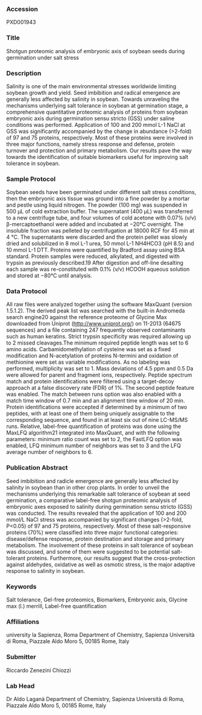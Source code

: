 ### Accession
PXD001943

### Title
Shotgun proteomic analysis of embryonic axis of soybean seeds during germination under salt stress

### Description
Salinity is one of the main environmental stresses worldwide limiting soybean growth and yield. Seed imbibition and radical emergence are generally less affected by salinity in soybean. Towards unraveling the mechanisms underlying salt tolerance in soybean at germination stage, a comprehensive quantitative proteomic analysis of proteins from soybean embryonic axis during germination sensu stricto (GSS) under saline conditions was performed. Application of 100 and 200 mmol L-1 NaCl at GSS was significantly accompanied by the change in abundance (>2-fold) of 97 and 75 proteins, respectively. Most of these proteins were involved in three major functions, namely stress response and defense, protein turnover and protection and primary metabolism. Our results pave the way towards the identification of suitable biomarkers useful for improving salt tolerance in soybean.

### Sample Protocol
Soybean seeds have been germinated under different salt stress conditions, then the embryonic axis tissue was ground into a fine powder by a mortar and pestle using liquid nitrogen. The powder (100 mg) was suspended in 500 μL of cold extraction buffer. The supernatant (400 µL) was transferred to a new centrifuge tube, and four volumes of cold acetone with 0.07% (v/v) β-mercaptoethanol were added and incubated at −20°C overnight. The insoluble fraction was pelleted by centrifugation at 18000 RCF for 45 min at 4 °C. The supernatants were discarded and the protein pellet was slowly dried and solubilized in 8 mol L-1 urea, 50 mmol L-1 NH4HCO3 (pH 8.5) and 10 mmol L-1 DTT. Proteins were quantified by Bradford assay using BSA standard. Protein samples were reduced, alkylated, and digested with trypsin as previously described.19 After digestion and off-line desalting each sample was re-constituted with 0.1% (v/v) HCOOH aqueous solution and stored at −80°C until analysis.

### Data Protocol
All raw files were analyzed together using the software MaxQuant (version 1.5.1.2). The derived peak list was searched with the built-in Andromeda search engine20 against the reference proteome of Glycine Max downloaded from Uniprot (http://www.uniprot.org/) on 11-2013 (64675 sequences) and a file containing 247 frequently observed contaminants such as human keratins. Strict trypsin specificity was required allowing up to 2 missed cleavages.The minimum required peptide length was set to 6 amino acids. Carbamidomethylation of cysteine was set as a fixed modification and N-acetylation of proteins N-termini and oxidation of methionine were set as variable modifications. As no labeling was performed, multiplicity was set to 1. Mass deviations of 4.5 ppm and 0.5 Da were allowed for parent and fragment ions, respectively. Peptide spectrum match and protein identifications were filtered using a target-decoy approach at a false discovery rate (FDR) of 1%. The second peptide feature was enabled. The match between runs option was also enabled with a match time window of 0.7 min and an alignment time window of 20 min. Protein identifications were accepted if determined by a minimum of two peptides, with at least one of them being uniquely assignable to the corresponding sequence, and found in at least six out of nine LC-MS/MS runs. Relative, label-free quantification of proteins was done using the MaxLFQ algorithm21 integrated into MaxQuant, and with the following parameters: minimum ratio count was set to 2, the FastLFQ option was enabled, LFQ minimum number of neighbors was set to 3 and the LFQ average number of neighbors to 6.

### Publication Abstract
Seed imbibition and radicle emergence are generally less affected by salinity in soybean than in other crop plants. In order to unveil the mechanisms underlying this remarkable salt tolerance of soybean at seed germination, a comparative label-free shotgun proteomic analysis of embryonic axes exposed to salinity during germination sensu stricto (GSS) was conducted. The results revealed that the application of 100 and 200 mmol/L NaCl stress was accompanied by significant changes (&gt;2-fold, P&lt;0.05) of 97 and 75 proteins, respectively. Most of these salt-responsive proteins (70%) were classified into three major functional categories: disease/defense response, protein destination and storage and primary metabolism. The involvement of these proteins in salt tolerance of soybean was discussed, and some of them were suggested to be potential salt-tolerant proteins. Furthermore, our results suggest that the cross-protection against aldehydes, oxidative as well as osmotic stress, is the major adaptive response to salinity in soybean.

### Keywords
Salt tolerance, Gel-free proteomics, Biomarkers, Embryonic axis, Glycine max (l.) merrill, Label-free quantification

### Affiliations
university la Sapienza, Roma
Department of Chemistry, Sapienza Università di Roma, Piazzale Aldo Moro 5, 00185 Rome, Italy

### Submitter
Riccardo Zenezini Chiozzi

### Lab Head
Dr Aldo Laganà
Department of Chemistry, Sapienza Università di Roma, Piazzale Aldo Moro 5, 00185 Rome, Italy


